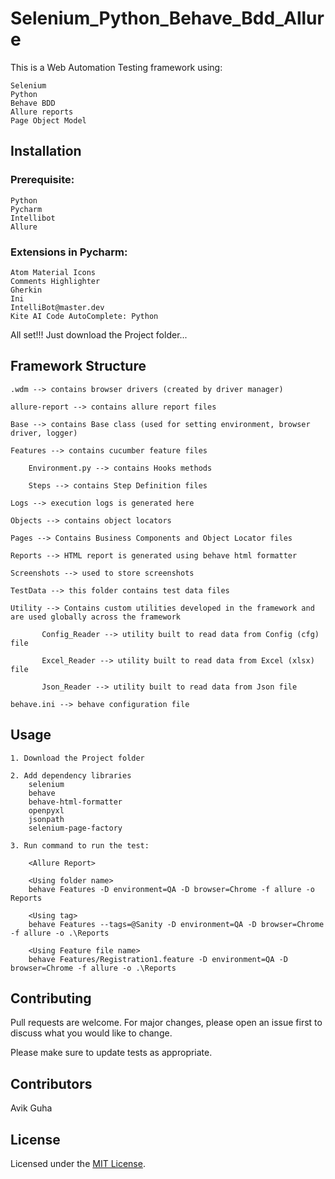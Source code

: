 # Selenium_Python_Behave_Bdd_Allure

This is a Web Automation Testing framework using:

    Selenium
    Python
    Behave BDD
    Allure reports
    Page Object Model

## Installation

### Prerequisite:

    Python
    Pycharm
    Intellibot
    Allure

### Extensions in Pycharm:

    Atom Material Icons
    Comments Highlighter
    Gherkin
    Ini
    IntelliBot@master.dev
    Kite AI Code AutoComplete: Python

All set!!! Just download the Project folder...

## Framework Structure

    .wdm --> contains browser drivers (created by driver manager)

    allure-report --> contains allure report files

    Base --> contains Base class (used for setting environment, browser driver, logger)

    Features --> contains cucumber feature files

        Environment.py --> contains Hooks methods

        Steps --> contains Step Definition files

    Logs --> execution logs is generated here

    Objects --> contains object locators

    Pages --> Contains Business Components and Object Locator files

    Reports --> HTML report is generated using behave html formatter

    Screenshots --> used to store screenshots

    TestData --> this folder contains test data files

    Utility --> Contains custom utilities developed in the framework and are used globally across the framework

           Config_Reader --> utility built to read data from Config (cfg) file

           Excel_Reader --> utility built to read data from Excel (xlsx) file

           Json_Reader --> utility built to read data from Json file

    behave.ini --> behave configuration file

## Usage

    1. Download the Project folder

    2. Add dependency libraries
        selenium
        behave
        behave-html-formatter
        openpyxl
        jsonpath
        selenium-page-factory

    3. Run command to run the test:

        <Allure Report>

        <Using folder name>
        behave Features -D environment=QA -D browser=Chrome -f allure -o Reports
        
        <Using tag>
        behave Features --tags=@Sanity -D environment=QA -D browser=Chrome -f allure -o .\Reports
        
        <Using Feature file name>
        behave Features/Registration1.feature -D environment=QA -D browser=Chrome -f allure -o .\Reports

## Contributing

   Pull requests are welcome. For major changes, please open an issue first to discuss what you would like to change.

   Please make sure to update tests as appropriate.

## Contributors

   Avik Guha

## License

   Licensed under the [MIT License](LICENSE).

